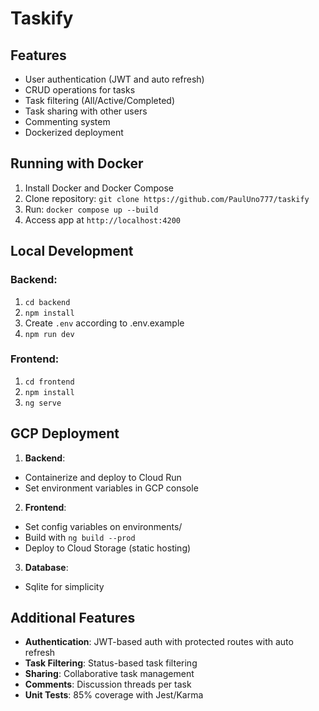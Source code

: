 # Taskify

## Features

- User authentication (JWT and auto refresh)
- CRUD operations for tasks
- Task filtering (All/Active/Completed)
- Task sharing with other users
- Commenting system
- Dockerized deployment

## Running with Docker

1. Install Docker and Docker Compose
2. Clone repository: `git clone https://github.com/PaulUno777/taskify`
3. Run: `docker compose up --build`
4. Access app at `http://localhost:4200`

## Local Development

### Backend:

1. `cd backend`
2. `npm install`
3. Create `.env` according to .env.example
4. `npm run dev`

### Frontend:

1. `cd frontend`
2. `npm install`
3. `ng serve`

## GCP Deployment

1. **Backend**:

- Containerize and deploy to Cloud Run
- Set environment variables in GCP console

2. **Frontend**:

- Set config variables on environments/
- Build with `ng build --prod`
- Deploy to Cloud Storage (static hosting)

3. **Database**:

- Sqlite for simplicity

## Additional Features

- **Authentication**: JWT-based auth with protected routes with auto refresh
- **Task Filtering**: Status-based task filtering
- **Sharing**: Collaborative task management
- **Comments**: Discussion threads per task
- **Unit Tests**: 85% coverage with Jest/Karma
